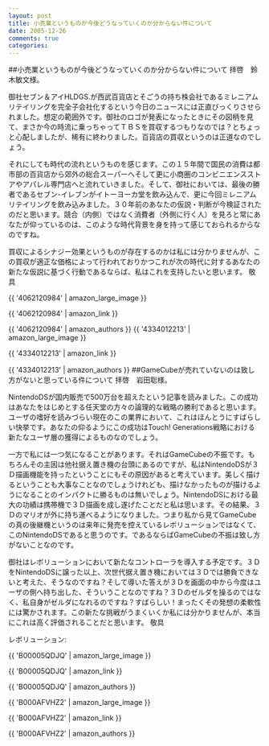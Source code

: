 ```yaml
---
layout: post
title: 小売業というものが今後どうなっていくのか分からない件について
date: 2005-12-26
comments: true
categories:
---
```


##小売業というものが今後どうなっていくのか分からない件について
拝啓　鈴木敏文様。

御社セブン＆アイHLDGS.が西武百貨店とそごうの持ち株会社であるミレニアムリテイリングを完全子会社化するという今日のニュースには正直びっくりさせられました。想定の範囲外です。御社のロゴが発表になったときにその図柄を見て、まさか今の時流に乗っちゃってＴＢＳを買収するつもりなのでは？とちょっと心配しましたが、稀有に終わりました。百貨店の買収というのは正道なのでしょう。

それにしても時代の流れというものを感じます。この１５年間で国民の消費は都市部の百貨店から郊外の総合スーパーへそして更に小商圏のコンビニエンスストアやアパレル専門店へと流れていきました。そして、御社においては、最後の勝者であるセブン-イレブンがイトーヨーカ堂を飲み込んで、更に今回ミレニアムリテイリングを飲み込みました。３０年前のあなたの仮説・判断が今検証されたのだと思います。競合（内側）ではなく消費者（外側に行く人）を見ろと常にあなたが仰っているのは、このような時代背景を身を持って感じておられるからなのですね。

買収によるシナジー効果というものが存在するのかは私には分かりませんが、この買収が適正な価格によって行われておりかつこれが次の時代に対するあなたの新たな仮説に基づく行動であるならば、私はこれを支持したいと思います。
敬具

[](http://www.7andi.com/)

{{ '4062120984' | amazon_large_image }}

{{ '4062120984' | amazon_link }}

{{ '4062120984' | amazon_authors }}
{{ '4334012213' | amazon_large_image }}

{{ '4334012213' | amazon_link }}

{{ '4334012213' | amazon_authors }}
##GameCubeが売れていないのは致し方がないと思っている件について
拝啓　岩田聡様。

NintendoDSが国内販売で500万台を超えたという記事を読みました。この成功はあなたをはじめとする任天堂の方々の論理的な戦略の勝利であると思います。ユーザの嗜好を読みづらい現在のこの業界において、これはほんとうにすばらしい快挙です。あなたの仰るようにこの成功はTouch! Generations戦略における新たなユーザ層の獲得によるものなのでしょう。

一方で私には一つ気になることがあります。それはGameCubeの不振です。もちろんその主因は他社据え置き機の台頭にあるのですが、私はNintendoDSが３Ｄ描画機能を持ったということにもその原因があると考えています。美しく描けるということも大事なことなのでしょうけれども、描けなかったものが描けるようになることのインパクトに勝るものは無いでしょう。NintendoDSにおける最大の功績は携帯機で３Ｄ描画を成し遂げたことだと私は思います。その結果、３Ｄのマリオが外に持ち運べるようになりました。つまり私から見てGameCubeの真の後継機というのは来年に発売を控えているレボリューションではなくて、このNintendoDSであると思うのです。であるならばGameCubeの不振は致し方がないことなのです。

御社はレボリューションにおいて新たなコントローラを導入する予定です。３ＤをNintendoDSに譲った以上、次世代据え置き機においては３Ｄでは勝負できないと考えた、そうなのですね？そして導いた答えが３Ｄを画面の中から今度はユーザの側へ持ち出した、そういうことなのですね？３Ｄのゼルダを操るのではなく、私自身がゼルダになれるのですね？すばらしい！まったくその発想の柔軟性には驚かされます。この新たな挑戦がうまくいくか私には分かりませんが、本当にこれは高く評価されることだと思います。
敬具

レボリューション:[](http://www.nintendo.co.jp/n10/tgs2005/index.html)

{{ 'B00005QDJQ' | amazon_large_image }}

{{ 'B00005QDJQ' | amazon_link }}

{{ 'B00005QDJQ' | amazon_authors }}

{{ 'B000AFVHZ2' | amazon_large_image }}

{{ 'B000AFVHZ2' | amazon_link }}

{{ 'B000AFVHZ2' | amazon_authors }}
